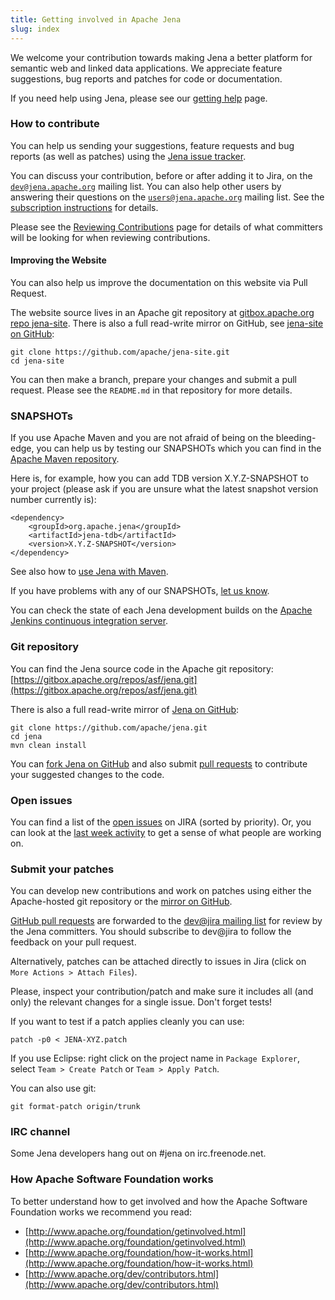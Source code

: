 ```yaml
---
title: Getting involved in Apache Jena
slug: index
---
```


We welcome your contribution towards making Jena a better platform for semantic web and linked data applications.
We appreciate feature suggestions, bug reports and patches for code or documentation.

If you need help using Jena, please see our [getting help](../help_and_support) page.

### How to contribute

You can help us sending your suggestions, feature requests and bug reports (as well as patches) using the [Jena issue tracker](https://issues.apache.org/jira/browse/JENA).

You can discuss your contribution, before or after adding it to Jira, on the [`dev@jena.apache.org`](mailto:dev@jena.apache.org) mailing list.
You can also help other users by answering their questions on the [`users@jena.apache.org`](mailto:users@jena.apache.org) mailing list.
See the [subscription instructions](../help_and_support) for details.

Please see the [Reviewing Contributions](reviewing_contributions.html) page for details of what committers will be looking for when reviewing contributions.

#### Improving the Website

You can also help us improve the documentation on this website via Pull Request.

The website source lives in an Apache git repository at [gitbox.apache.org repo
jena-site](https://gitbox.apache.org/repos/asf/jena-site.git). There is also a
full read-write mirror on GitHub, see 
[jena-site on GitHub](https://github.com/apache/jena-site):

    git clone https://github.com/apache/jena-site.git
    cd jena-site

You can then make a branch, prepare your changes and submit a pull request.  Please see the `README.md` in that repository for more details.

### SNAPSHOTs

If you use Apache Maven and you are not afraid of being on the bleeding-edge, you can help us by testing our SNAPSHOTs which you can find in the [Apache Maven repository](https://repository.apache.org/content/repositories/snapshots/org/apache/jena/).

Here is, for example, how you can add TDB version X.Y.Z-SNAPSHOT to your project (please ask if you are unsure what the latest snapshot version number currently is):

    <dependency>
        <groupId>org.apache.jena</groupId>
        <artifactId>jena-tdb</artifactId>
        <version>X.Y.Z-SNAPSHOT</version>
    </dependency>

See also how to [use Jena with Maven](/download/maven.html).

If you have problems with any of our SNAPSHOTs, [let us know](/help_and_support/).

You can check the state of each Jena development builds
on the [Apache Jenkins continuous integration server](https://builds.apache.org/job/Jena/).

### Git repository

You can find the Jena source code in the Apache git repository: 
[https://gitbox.apache.org/repos/asf/jena.git](https://gitbox.apache.org/repos/asf/jena.git)

There is also a full read-write mirror of [Jena on GitHub](https://github.com/apache/jena):

    git clone https://github.com/apache/jena.git
    cd jena
    mvn clean install

You can [fork Jena on GitHub](https://github.com/apache/jena/fork) and also submit [pull requests](https://github.com/apache/jena/pulls) to 
contribute your suggested changes to the code.

### Open issues

You can find a list of the [open issues](https://issues.apache.org/jira/secure/IssueNavigator.jspa?reset=true&jqlQuery=project+%3D+JENA+AND+status+%3D+Open+ORDER+BY+priority+DESC&mode=hide) on JIRA (sorted by priority).
Or, you can look at the [last week activity](https://issues.apache.org/jira/secure/QuickSearch.jspa?searchString=jena+updated:-1w) to get a sense of what people are working on.

### Submit your patches

You can develop new contributions and work on patches using either the
Apache-hosted git repository or the [mirror on GitHub](https://github.com/apache/jena
).  

[GitHub pull requests](https://github.com/apache/jena/pulls) are forwarded to the
[dev@jira mailing list](/help_and_support/) for review by the Jena committers. 
You should subscribe to dev@jira to follow the feedback on your pull request. 


Alternatively, patches can be attached directly to issues in Jira 
(click on `More Actions > Attach Files`).

Please, inspect your contribution/patch and make sure it includes all (and
only) the relevant changes for a single issue. Don't forget tests!

If you want to test if a patch applies cleanly you can use:

    patch -p0 < JENA-XYZ.patch

If you use Eclipse: right click on the project name in `Package Explorer`,
select `Team > Create Patch` or `Team > Apply Patch`.

You can also use git:

    git format-patch origin/trunk

### IRC channel

Some Jena developers hang out on #jena on irc.freenode.net.

### How Apache Software Foundation works

To better understand how to get involved and how the Apache Software Foundation works we recommend you read:

 * [http://www.apache.org/foundation/getinvolved.html](http://www.apache.org/foundation/getinvolved.html)
 * [http://www.apache.org/foundation/how-it-works.html](http://www.apache.org/foundation/how-it-works.html)
 * [http://www.apache.org/dev/contributors.html](http://www.apache.org/dev/contributors.html)